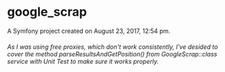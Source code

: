 google_scrap
============

A Symfony project created on August 23, 2017, 12:54 pm.

###### As I was using free proxies, which don't work consistently, I've desided to cover the method parseResultsAndGetPosition() from GoogleScrap::class service with Unit Test to make sure it works properly.
